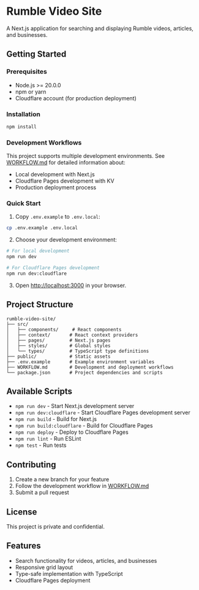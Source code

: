 # Rumble Video Site

A Next.js application for searching and displaying Rumble videos, articles, and businesses.

## Getting Started

### Prerequisites
- Node.js >= 20.0.0
- npm or yarn
- Cloudflare account (for production deployment)

### Installation
```bash
npm install
```

### Development Workflows

This project supports multiple development environments. See [WORKFLOW.md](WORKFLOW.md) for detailed information about:

- Local development with Next.js
- Cloudflare Pages development with KV
- Production deployment process

### Quick Start

1. Copy `.env.example` to `.env.local`:
```bash
cp .env.example .env.local
```

2. Choose your development environment:
```bash
# For local development
npm run dev

# For Cloudflare Pages development
npm run dev:cloudflare
```

3. Open [http://localhost:3000](http://localhost:3000) in your browser.

## Project Structure

```
rumble-video-site/
├── src/
│   ├── components/     # React components
│   ├── context/       # React context providers
│   ├── pages/         # Next.js pages
│   ├── styles/        # Global styles
│   └── types/         # TypeScript type definitions
├── public/            # Static assets
├── .env.example       # Example environment variables
├── WORKFLOW.md        # Development and deployment workflows
└── package.json       # Project dependencies and scripts
```

## Available Scripts

- `npm run dev` - Start Next.js development server
- `npm run dev:cloudflare` - Start Cloudflare Pages development server
- `npm run build` - Build for Next.js
- `npm run build:cloudflare` - Build for Cloudflare Pages
- `npm run deploy` - Deploy to Cloudflare Pages
- `npm run lint` - Run ESLint
- `npm test` - Run tests

## Contributing

1. Create a new branch for your feature
2. Follow the development workflow in [WORKFLOW.md](WORKFLOW.md)
3. Submit a pull request

## License

This project is private and confidential.

## Features

- Search functionality for videos, articles, and businesses
- Responsive grid layout
- Type-safe implementation with TypeScript
- Cloudflare Pages deployment
